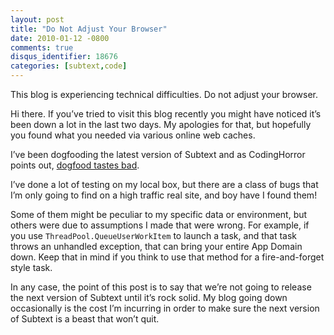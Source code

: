 ```yaml
---
layout: post
title: "Do Not Adjust Your Browser"
date: 2010-01-12 -0800
comments: true
disqus_identifier: 18676
categories: [subtext,code]
---
```

This blog is experiencing technical difficulties. Do not adjust your
browser.

Hi there. If you’ve tried to visit this blog recently you might have
noticed it’s been down a lot in the last two days. My apologies for
that, but hopefully you found what you needed via various online web
caches.

I’ve been dogfooding the latest version of Subtext and as CodingHorror
points out, [dogfood tastes
bad](http://www.codinghorror.com/blog/archives/000287.html "The Difficulty of Dogfooding").

I’ve done a lot of testing on my local box, but there are a class of
bugs that I’m only going to find on a high traffic real site, and boy
have I found them!

Some of them might be peculiar to my specific data or environment, but
others were due to assumptions I made that were wrong. For example, if
you use `ThreadPool.QueueUserWorkItem` to launch a task, and that task
throws an unhandled exception, that can bring your entire App Domain
down. Keep that in mind if you think to use that method for a
fire-and-forget style task.

In any case, the point of this post is to say that we’re not going to
release the next version of Subtext until it’s rock solid. My blog going
down occasionally is the cost I’m incurring in order to make sure the
next version of Subtext is a beast that won’t quit.

